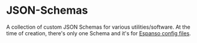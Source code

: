 # JSON-Schemas

A collection of custom JSON Schemas for various utilities/software. At the time of creation, there's only one Schema and it's for [Espanso config files][0].

[0]: https://espanso.org/docs/configuration
